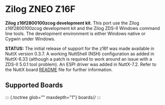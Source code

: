 Zilog ZNEO Z16F
===============

**Zilog z16f2800100zcog development kit**. This port use the Zilog
z16f2800100zcog development kit and the Zilog ZDS-II Windows command
line tools. The development environment is either Windows native or
Cygwin under Windows.

**STATUS:** The initial release of support for the z16f was made
available in NuttX version 0.3.7. A working NuttShell (NSH)
configuration as added in NuttX-6.33 (although a patch is required to
work around an issue with a ZDS-II 5.0.1 tool problem). An ESPI driver
was added in NuttX-7.2. Refer to the NuttX board
[README](https://github.com/apache/nuttx/blob/master/Documentation/platforms/z16/z16f/boards/z16f2800100zcog/README.txt)
file for further information.

Supported Boards
----------------

::: {.toctree glob="" maxdepth="1"}
boards/*/*
:::
